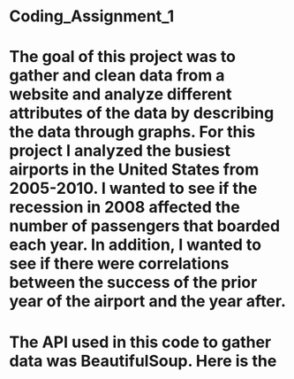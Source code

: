 # Coding_Assignment_1
# The goal of this project was to gather and clean data from a website and analyze different attributes of the data by describing the data through graphs. For this project I analyzed the busiest airports in the United States from 2005-2010. I wanted to see if the recession in 2008 affected the number of passengers that boarded each year. In addition, I wanted to see if there were correlations between the success of the prior year of the airport and the year after. 
# The API used in this code to gather data was BeautifulSoup. Here is the 
